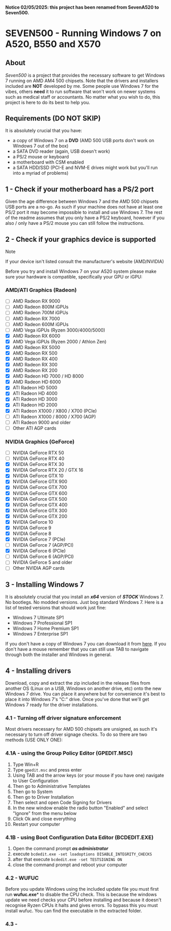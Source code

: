 #### Notice 02/05/2025: this project has been renamed from SevenA520 to Seven500.
# SEVEN500 - Running Windows 7 on A520, B550 and X570

## About
*Seven500* is a project that provides the necessary software to get Windows 7 running on AMD AM4 500 chipsets. Note that the drivers and installers included are **NOT** developed by me. Some people use Windows 7 for the vibes, others **need** it to run software that won't work on newer systems such as medical staff or accountants. No matter what you wish to do, this project is here to do its best to help you.

## Requirements (DO NOT SKIP)
It is absolutely crucial that you have:

- a copy of Windows 7 on a **DVD** (AMD 500 USB ports don't work on Windows 7 out of the box)
- a SATA DVD reader (again, USB doesn't work)
- a PS/2 mouse or keyboard
- a motherboard with CSM enabled
- a SATA HDD/SSD (PCI-E and NVM-E drives might work but you'll run into a myriad of problems)

## 1 - Check if your motherboard has a PS/2 port
Given the age difference between Windows 7 and the AMD 500 chipsets USB ports are a no-go. As such if your machine does not have at least one PS/2 port it may become impossible to install and use Windows 7. The rest of the readme assumes that you only have a PS/2 keyboard, however if you also / only have a PS/2 mouse you can still follow the instructions.

## 2 - Check if your graphics device is supported
> [!NOTE]
> If your device isn't listed consult the manufacturer's website (AMD/NVIDIA)

Before you try and install Windows 7 on your A520 system please make sure your hardware is compatible, specifically your GPU or iGPU:

### AMD/ATI Graphics (Radeon)
- [ ] AMD Radeon RX 9000
- [ ] AMD Radeon 800M iGPUs
- [ ] AMD Radeon 700M iGPUs
- [ ] AMD Radeon RX 7000
- [ ] AMD Radeon 600M iGPUs
- [ ] AMD Vega iGPUs (Ryzen 3000/4000/5000)
- [X] AMD Radeon RX 6000
- [X] AMD Vega iGPUs (Ryzen 2000 / Athlon Zen)
- [X] AMD Radeon RX 5000
- [X] AMD Radeon RX 500
- [X] AMD Radeon RX 400
- [X] AMD Radeon RX 300
- [X] AMD Radeon RX 200
- [X] AMD Radeon HD 7000 / HD 8000
- [X] AMD Radeon HD 6000
- [X] ATI Radeon HD 5000
- [X] ATI Radeon HD 4000
- [X] ATI Radeon HD 3000
- [X] ATI Radeon HD 2000
- [X] ATI Radeon X1000 / X800 / X700 (PCIe)
- [ ] ATI Radeon X1000 / 8000 / X700 (AGP)
- [ ] ATI Radeon 9000 and older
- [ ] Other ATI AGP cards

### NVIDIA Graphics (GeForce)
- [ ] NVIDIA GeForce RTX 50
- [ ] NVIDIA GeForce RTX 40
- [X] NVIDIA GeForce RTX 30
- [X] NVIDIA GeForce RTX 20 / GTX 16
- [X] NVIDIA GeForce GTX 10
- [X] NVIDIA GeForce GTX 900
- [X] NVIDIA GeForce GTX 700
- [X] NVIDIA GeForce GTX 600
- [X] NVIDIA GeForce GTX 500
- [X] NVIDIA GeForce GTX 400
- [X] NVIDIA GeForce GTX 300
- [X] NVIDIA GeForce GTX 200
- [X] NVIDIA GeForce 10
- [X] NVIDIA GeForce 9
- [X] NVIDIA GeForce 8
- [X] NVIDIA GeForce 7 (PCIe)
- [ ] NVIDIA GeForce 7 (AGP/PCI)
- [X] NVIDIA GeForce 6 (PCIe)
- [ ] NVIDIA GeForce 6 (AGP/PCI)
- [ ] NVIDIA GeForce 5 and older
- [ ] Other NVIDIA AGP cards

## 3 - Installing Windows 7
It is absolutely crucial that you install an ***x64*** version of ***STOCK*** Windows 7. No bootlegs. No modded versions. Just bog standard Windows 7. Here is a list of tested versions that should work just fine:

- Windows 7 Ultimate SP1
- Windows 7 Professional SP1
- Windows 7 Home Premium SP1
- Windows 7 Enterprise SP1

If you don't have a copy of Windows 7 you can download it from [here](https://massgrave.dev/windows_7_links).
If you don't have a mouse remember that you can still use TAB to navigate through both the installer and Windows in general.

## 4 - Installing drivers
Download, copy and extract the zip included in the release files from another OS (Linux on a USB, Windows on another drive, etc) onto the new Windows 7 drive. You can place it anywhere but for convenience it's best to place it into Windows 7's "C:" drive. Once you've done that we'll get Windows 7 ready for the driver installations.

### 4.1 - Turning off driver signature enforcement
Most drivers necessary for AMD 500 chipsets are unsigned, as such it's necessary to turn off driver signage checks. To do so there are two methods (USE ONLY ONE):

### 4.1A - using the Group Policy Editor (GPEDIT.MSC)
1. Type Win+R
2. Type `gpedit.msc` and press enter
3. Using TAB and the arrow keys (or your mouse if you have one) navigate to User Configuration
4. Then go to Administrative Templates
5. Then go to System
6. Then go to Driver Installation
7. Then select and open Code Signing for Drivers
8. In the new window enable the radio button "Enabled" and select "Ignore" from the menu below
9. Click Ok and close everything
10. Restart your computer

### 4.1B - using Boot Configuration Data Editor (BCDEDIT.EXE)
1. Open the command prompt ***as administrator***
2. execute `bcdedit.exe -set loadoptions DISABLE_INTEGRITY_CHECKS`
3. after that execute `bcdedit.exe -set TESTSIGNING ON`
4. close the command prompt and reboot your computer

### 4.2 - WUFUC
Before you update Windows using the included update file you must first run **wufuc.exe*** to disable the CPU check. This is because the windows update we need checks your CPU before installing and because it doesn't recognise Ryzen CPUs it halts and gives errors. To bypass this you must install wufuc. You can find the executable in the extracted folder.

### 4.3 - 
